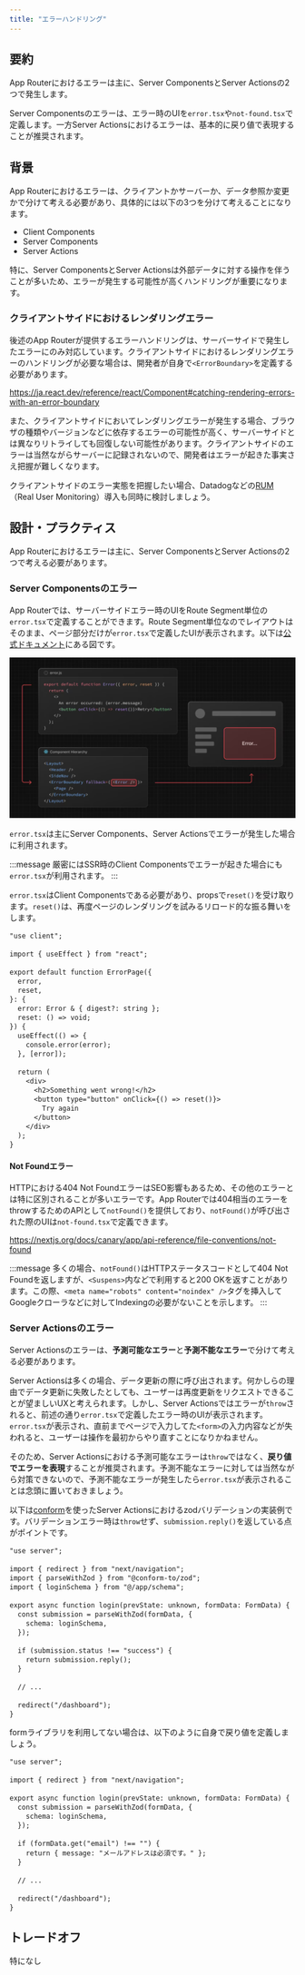 ```yaml
---
title: "エラーハンドリング"
---
```


## 要約

App Routerにおけるエラーは主に、Server ComponentsとServer Actionsの2つで発生します。

Server Componentsのエラーは、エラー時のUIを`error.tsx`や`not-found.tsx`で定義します。一方Server Actionsにおけるエラーは、基本的に戻り値で表現することが推奨されます。

## 背景

App Routerにおけるエラーは、クライアントかサーバーか、データ参照か変更かで分けて考える必要があり、具体的には以下の3つを分けて考えることになります。

- Client Components
- Server Components
- Server Actions

特に、Server ComponentsとServer Actionsは外部データに対する操作を伴うことが多いため、エラーが発生する可能性が高くハンドリングが重要になります。

### クライアントサイドにおけるレンダリングエラー

後述のApp Routerが提供するエラーハンドリングは、サーバーサイドで発生したエラーにのみ対応しています。クライアントサイドにおけるレンダリングエラーのハンドリングが必要な場合は、開発者が自身で`<ErrorBoundary>`を定義する必要があります。

https://ja.react.dev/reference/react/Component#catching-rendering-errors-with-an-error-boundary

また、クライアントサイドにおいてレンダリングエラーが発生する場合、ブラウザの種類やバージョンなどに依存するエラーの可能性が高く、サーバーサイドとは異なりリトライしても回復しない可能性があります。クライアントサイドのエラーは当然ながらサーバーに記録されないので、開発者はエラーが起きた事実さえ把握が難しくなります。

クライアントサイドのエラー実態を把握したい場合、Datadogなどの[RUM](https://www.datadoghq.com/ja/product/real-user-monitoring/)（Real User Monitoring）導入も同時に検討しましょう。

## 設計・プラクティス

App Routerにおけるエラーは主に、Server ComponentsとServer Actionsの2つで考える必要があります。

### Server Componentsのエラー

App Routerでは、サーバーサイドエラー時のUIをRoute Segment単位の`error.tsx`で定義することができます。Route Segment単位なのでレイアウトはそのまま、ページ部分だけが`error.tsx`で定義したUIが表示されます。以下は[公式ドキュメント](https://nextjs.org/docs/canary/app/api-reference/file-conventions/error#how-errorjs-works)にある図です。

![エラー時のUIイメージ](/images/nextjs-basic-principle/error-ui.png)

`error.tsx`は主にServer Components、Server Actionsでエラーが発生した場合に利用されます。

:::message
厳密にはSSR時のClient Componentsでエラーが起きた場合にも`error.tsx`が利用されます。
:::

`error.tsx`はClient Componentsである必要があり、propsで`reset()`を受け取ります。`reset()`は、再度ページのレンダリングを試みるリロード的な振る舞いをします。

```tsx
"use client";

import { useEffect } from "react";

export default function ErrorPage({
  error,
  reset,
}: {
  error: Error & { digest?: string };
  reset: () => void;
}) {
  useEffect(() => {
    console.error(error);
  }, [error]);

  return (
    <div>
      <h2>Something went wrong!</h2>
      <button type="button" onClick={() => reset()}>
        Try again
      </button>
    </div>
  );
}
```

#### Not Foundエラー

HTTPにおける404 Not FoundエラーはSEO影響もあるため、その他のエラーとは特に区別されることが多いエラーです。App Routerでは404相当のエラーをthrowするためのAPIとして`notFound()`を提供しており、`notFound()`が呼び出された際のUIは`not-found.tsx`で定義できます。

https://nextjs.org/docs/canary/app/api-reference/file-conventions/not-found

:::message
多くの場合、`notFound()`はHTTPステータスコードとして404 Not Foundを返しますが、`<Suspens>`内などで利用すると200 OKを返すことがあります。この際、`<meta name="robots" content="noindex" />`タグを挿入してGoogleクローラなどに対してIndexingの必要がないことを示します。
:::

### Server Actionsのエラー

Server Actionsのエラーは、**予測可能なエラー**と**予測不能なエラー**で分けて考える必要があります。

Server Actionsは多くの場合、データ更新の際に呼び出されます。何かしらの理由でデータ更新に失敗したとしても、ユーザーは再度更新をリクエストできることが望ましいUXと考えられます。しかし、Server Actionsではエラーが`throw`されると、前述の通り`error.tsx`で定義したエラー時のUIが表示されます。`error.tsx`が表示され、直前までページで入力してた`<form>`の入力内容などが失われると、ユーザーは操作を最初からやり直すことになりかねません。

そのため、Server Actionsにおける予測可能なエラーは`throw`ではなく、**戻り値でエラーを表現**することが推奨されます。予測不能なエラーに対しては当然ながら対策できないので、予測不能なエラーが発生したら`error.tsx`が表示されることは念頭に置いておきましょう。

以下は[conform](https://ja.conform.guide/integration/nextjs)を使ったServer Actionsにおけるzodバリデーションの実装例です。バリデーションエラー時は`throw`せず、`submission.reply()`を返している点がポイントです。

```tsx
"use server";

import { redirect } from "next/navigation";
import { parseWithZod } from "@conform-to/zod";
import { loginSchema } from "@/app/schema";

export async function login(prevState: unknown, formData: FormData) {
  const submission = parseWithZod(formData, {
    schema: loginSchema,
  });

  if (submission.status !== "success") {
    return submission.reply();
  }

  // ...

  redirect("/dashboard");
}
```

formライブラリを利用してない場合は、以下のように自身で戻り値を定義しましょう。

```tsx
"use server";

import { redirect } from "next/navigation";

export async function login(prevState: unknown, formData: FormData) {
  const submission = parseWithZod(formData, {
    schema: loginSchema,
  });

  if (formData.get("email") !== "") {
    return { message: "メールアドレスは必須です。" };
  }

  // ...

  redirect("/dashboard");
}
```

## トレードオフ

特になし

